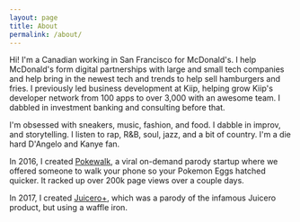 ```yaml
---
layout: page
title: About
permalink: /about/
---
```


Hi! I'm a Canadian working in San Francisco for McDonald's. I help McDonald's form digital partnerships with large and small tech companies and help bring in the newest tech and trends to help sell hamburgers and fries. I previously led business development at Kiip, helping grow Kiip's developer network from 100 apps to over 3,000 with an awesome team. I dabbled in investment banking and consulting before that.

I'm obsessed with sneakers, music, fashion, and food. I dabble in improv, and storytelling. I listen to rap, R&B, soul, jazz, and a bit of country. I'm a die hard D'Angelo and Kanye fan. 

In 2016, I created [Pokewalk](http://pokewalk.com), a viral on-demand parody startup where we offered someone to walk your phone so your Pokemon Eggs hatched quicker. It racked up over 200k page views over a couple days.

In 2017, I created [Juicero+](http://juiceroplus.com), which was a parody of the infamous Juicero product, but using a waffle iron. 
